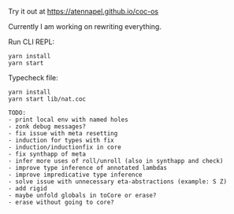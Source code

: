 Try it out at https://atennapel.github.io/coc-os

Currently I am working on rewriting everything.

Run CLI REPL:
```
yarn install
yarn start
```

Typecheck file:
```
yarn install
yarn start lib/nat.coc
```

```
TODO:
- print local env with named holes
- zonk debug messages?
- fix issue with meta resetting
- induction for types with fix
- induction/inductionfix in core
- fix synthapp of meta
- infer more uses of roll/unroll (also in synthapp and check)
- improve type inference of annotated lambdas
- improve impredicative type inference
- solve issue with unnecessary eta-abstractions (example: S Z)
- add rigid
- maybe unfold globals in toCore or erase?
- erase without going to core?
``` 
